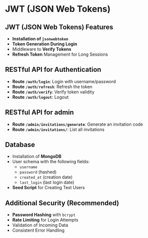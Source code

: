 # **JWT (JSON Web Tokens)**

## JWT (JSON Web Tokens) Features
- **Installation of `jsonwebtoken`**
- **Token Generation During Login**
- Middleware to **Verify Tokens**
- **Refresh Token** Management for Long Sessions

## RESTful API for Authentication
- **Route `/auth/login`**: Login with username/password
- **Route `/auth/refresh`**: Refresh the token
- **Route `/auth/verify`**: Verify token validity
- **Route `/auth/logout`**: Logout

## RESTful API for admin
- **Route `/admin/invitations/generate`**: Generate an invitation code
- **Route `/admin/invitations/`**: List all invitations

## Database
- Installation of **MongoDB**
- User schema with the following fields:
  - `username`
  - `password` (hashed)
  - `created_at` (creation date)
  - `last_login` (last login date)
- **Seed Script** for Creating Test Users

## Additional Security (Recommended)
- **Password Hashing** with `bcrypt`
- **Rate Limiting** for Login Attempts
- Validation of Incoming Data
- Consistent Error Handling